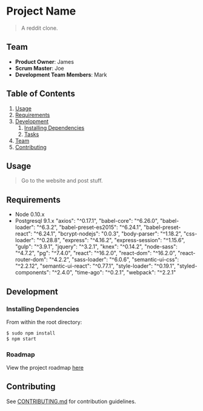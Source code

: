 # Project Name

> A reddit clone.

## Team

  - __Product Owner__: James	
  - __Scrum Master__: Joe
  - __Development Team Members__: Mark

## Table of Contents

1. [Usage](#Usage)
1. [Requirements](#requirements)
1. [Development](#development)
    1. [Installing Dependencies](#installing-dependencies)
    1. [Tasks](#tasks)
1. [Team](#team)
1. [Contributing](#contributing)

## Usage

> Go to the website and post stuff.

## Requirements

- Node 0.10.x
- Postgresql 9.1.x
    "axios": "^0.17.1",
    "babel-core": "^6.26.0",
    "babel-loader": "^6.3.2",
    "babel-preset-es2015": "^6.24.1",
    "babel-preset-react": "^6.24.1",
    "bcrypt-nodejs": "0.0.3",
    "body-parser": "^1.18.2",
    "css-loader": "^0.28.8",
    "express": "^4.16.2",
    "express-session": "^1.15.6",
    "gulp": "^3.9.1",
    "jquery": "^3.2.1",
    "knex": "^0.14.2",
    "node-sass": "^4.7.2",
    "pg": "^7.4.0",
    "react": "^16.2.0",
    "react-dom": "^16.2.0",
    "react-router-dom": "^4.2.2",
    "sass-loader": "^6.0.6",
    "semantic-ui-css": "^2.2.12",
    "semantic-ui-react": "^0.77.1",
    "style-loader": "^0.19.1",
    "styled-components": "^2.4.0",
    "time-ago": "^0.2.1",
    "webpack": "^2.2.1"

## Development

### Installing Dependencies

From within the root directory:

```sh
$ sudo npm install
$ npm start
```

### Roadmap

View the project roadmap [here](LINK_TO_PROJECT_ISSUES)


## Contributing

See [CONTRIBUTING.md](CONTRIBUTING.md) for contribution guidelines.
